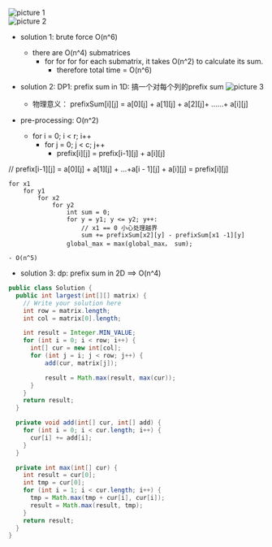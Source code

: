 
![picture 1](https://i.loli.net/2021/10/14/Ud7ehzLHauskMIj.png)  
![picture 2](https://i.loli.net/2021/10/14/U71v39NwcCHZEQl.png)  


- solution 1: brute force O(n^6)
    - there are O(n^4) submatrices
        - for for for for each submatrix, it takes O(n^2) to calculate its sum.
          - therefore total time = O(n^6)

- solution 2: DP1: prefix sum in 1D: 搞一个对每个列的prefix sum
![picture 3](https://i.loli.net/2021/10/14/gGlqemL53HdEIAZ.png)  


    - 物理意义： prefixSum[i][j] = a[0][j] + a[1][j] + a[2][j]+ ......+ a[i][j]
- pre-processing: O(n^2)
    - for i = 0; i < r; i++
      - for j = 0; j < c; j++
        - prefix[i][j] = prefix[i-1][j] + a[i][j]

// prefix[i-1][j] = a[0][j] + a[1][j] + ...+a[i - 1][j] +  a[i][j] = prefix[i][j]
                                                          

```
for x1
    for y1
        for x2
            for y2
                int sum = 0;
                for y = y1; y <= y2; y++:
                    // x1 == 0 小心处理越界
                    sum += prefixSum[x2][y] - prefixSum[x1 -1][y]
                global_max = max(global_max， sum);    
```
    - O(n^5)


- solution 3: dp: prefix sum in 2D  ==> O(n^4)


```java
public class Solution {
  public int largest(int[][] matrix) {
    // Write your solution here
    int row = matrix.length;
    int col = matrix[0].length;

    int result = Integer.MIN_VALUE;
    for (int i = 0; i < row; i++) {
      int[] cur = new int[col];
      for (int j = i; j < row; j++) {
          add(cur, matrix[j]);

          result = Math.max(result, max(cur));
      }
    }
    return result;
  }

  private void add(int[] cur, int[] add) {
    for (int i = 0; i < cur.length; i++) {
      cur[i] += add[i];
    }
  }

  private int max(int[] cur) {
    int result = cur[0];
    int tmp = cur[0];
    for (int i = 1; i < cur.length; i++) {
      tmp = Math.max(tmp + cur[i], cur[i]);
      result = Math.max(result, tmp);
    }
    return result;
  }
}

```